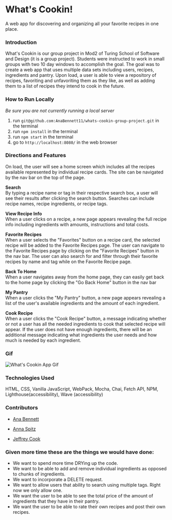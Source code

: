 # What's Cookin!
A web app for discovering and organizing all your favorite recipes in one place.

### Introduction

What's Cookin is our group project in Mod2 of Turing School of Software and Design (it is a group project). Students were instructed to work in small groups with two 10 day windows to accomplish the goal. The goal was to create a web app that uses multiple data sets including users, recipes, ingredients and pantry. Upon load, a user is able to view a repository of recipes, favoriting and unfavoriting them as they like, as well as adding them to a list of recipes they intend to cook in the future.<br>

### How to Run Locally
*Be sure you are not currently running a local server*
1. run `git@github.com:AnaBennett11/whats-cookin-group-project.git` in the terminal
2. run `npm install` in the terminal
3. run `npm start` in the terminal
4. go to `http://localhost:8080/` in the web browser

### Directions and Features

On load, the user will see a home screen which includes all the recipes available represented by individual recipe cards. The site can be navigated by the nav bar on the top of the page.

**Search**<br>By typing a recipe name or tag in their respective search box, a user will see their results after clicking the search button. Searches can include recipe names, recipe ingredients, or recipe tags.

**View Recipe Info**<br>When a user clicks on a recipe, a new page appears revealing the full recipe info including ingredients with amounts, instructions and total costs.

**Favorite Recipes**<br>When a user selects the "Favorites" button on a recipe card, the selected recipe will be added to the Favorite Recipes page. The user can navigate to the Favorite Recipes page by clicking on the "Favorite Recipes" button in the nav bar. The user can also search for and filter through their favorite recipes by name and tag while on the Favorite Recipe page.

**Back To Home**<br>When a user navigates away from the home page, they can easily get back to the home page by clicking the "Go Back Home" button in the nav bar

**My Pantry**<br>When a user clicks the "My Pantry" button, a new page appears revealing a list of the user's available ingredients and the amount of each ingredient. 

**Cook Recipe**<br>When a user clicks the "Cook Recipe" button, a message indicating whether or not a user has all the needed ingredients to cook that selected recipe will appear. If the user does not have enough ingredients, there will be an additional message indicating what ingredients the user needs and how much is needed by each ingredient.


### Gif

![What's Cookin App Gif](./src/images/whats-cookin.gif)

### Technologies Used

HTML, CSS, Vanilla JavaScript, WebPack, Mocha, Chai, Fetch API, NPM, Lighthouse(accessibility), Wave (accessibility)

### Contributors

* [Ana Bennett](https://github.com/AnaBennett11)

* [Anna Spitz](https://github.com/aspitz1)

* [Jeffrey Cook](https://github.com/JCookDev)


### Given more time these are the things we would have done:
* We want to spend more time DRYing up the code. 
* We want to be able to add and remove individual ingredients as opposed to chunks of ingredients. 
* We want to incorporate a DELETE request. 
* We want to allow users that ability to search using multiple tags. Right now we only allow one. 
* We want the user to be able to see the total price of the amount of ingredients that they have in their pantry. 
* We want the user to be able to rate their own recipes and post their own recipes.